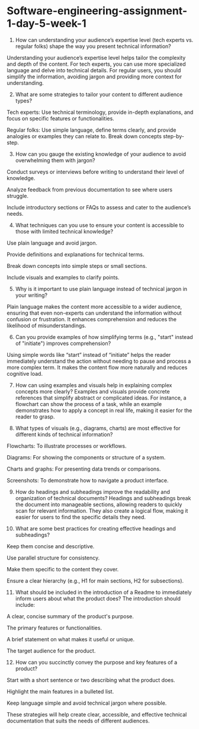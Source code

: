 # Software-engineering-assignment-1-day-5-week-1

1. How can understanding your audience’s expertise level (tech experts vs. regular folks) shape the way you present technical information?

 Understanding your audience’s expertise level helps tailor the complexity and depth of the content. For tech experts, you can use more specialized language and delve into technical details. For regular users, you should simplify the information, avoiding jargon and providing more context for understanding.


2. What are some strategies to tailor your content to different audience types?

Tech experts: Use technical terminology, provide in-depth explanations, and focus on specific features or functionalities.

Regular folks: Use simple language, define terms clearly, and provide analogies or examples they can relate to. Break down concepts step-by-step.



3. How can you gauge the existing knowledge of your audience to avoid overwhelming them with jargon?

Conduct surveys or interviews before writing to understand their level of knowledge.

Analyze feedback from previous documentation to see where users struggle.

Include introductory sections or FAQs to assess and cater to the audience’s needs.



4. What techniques can you use to ensure your content is accessible to those with limited technical knowledge?

Use plain language and avoid jargon.

Provide definitions and explanations for technical terms.

Break down concepts into simple steps or small sections.

Include visuals and examples to clarify points.



5. Why is it important to use plain language instead of technical jargon in your writing? 

Plain language makes the content more accessible to a wider audience, ensuring that even non-experts can understand the information without confusion or frustration. It enhances comprehension and reduces the likelihood of misunderstandings.


6. Can you provide examples of how simplifying terms (e.g., "start" instead of "initiate") improves comprehension?   


 Using simple words like “start” instead of “initiate” helps the reader immediately understand the action without needing to pause and process a more complex term. It makes the content flow more naturally and reduces cognitive load.


7. How can using examples and visuals help in explaining complex concepts more clearly? Examples and visuals provide concrete references that simplify abstract or complicated ideas. For instance, a flowchart can show the process of a task, while an example demonstrates how to apply a concept in real life, making it easier for the reader to grasp.


8. What types of visuals (e.g., diagrams, charts) are most effective for different kinds of technical information?

Flowcharts: To illustrate processes or workflows.

Diagrams: For showing the components or structure of a system.

Charts and graphs: For presenting data trends or comparisons.

Screenshots: To demonstrate how to navigate a product interface.



9. How do headings and subheadings improve the readability and organization of technical documents? Headings and subheadings break the document into manageable sections, allowing readers to quickly scan for relevant information. They also create a logical flow, making it easier for users to find the specific details they need.


10. What are some best practices for creating effective headings and subheadings?

Keep them concise and descriptive.

Use parallel structure for consistency.

Make them specific to the content they cover.

Ensure a clear hierarchy (e.g., H1 for main sections, H2 for subsections).



11. What should be included in the introduction of a Readme to immediately inform users about what the product does? The introduction should include:

A clear, concise summary of the product's purpose.

The primary features or functionalities.

A brief statement on what makes it useful or unique.

The target audience for the product.



12. How can you succinctly convey the purpose and key features of a product?

Start with a short sentence or two describing what the product does.

Highlight the main features in a bulleted list.

Keep language simple and avoid technical jargon where possible.




These strategies will help create clear, accessible, and effective technical documentation that suits the needs of different audiences.
